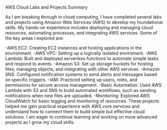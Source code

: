 AWS Cloud Labs and Projects Summary

As I am breaking through in cloud computing, I have completed several labs and projects using Amazon Web Services (AWS) to develop my foundational skills. My hands-on experience includes deploying and managing cloud resources, automating processes, and integrating AWS services. Some of the key areas I explored are:

-AWS EC2: Creating EC2 instances and hosting applications in the environment.
-AWS VPC: Setting up a logically isolated enviroment.
-AWS Lambda: Built and deployed serverless functions to automate simple tasks and respond to events.
-Amazon S3: Set up storage buckets for hosting files, managing objects, and integrating with other AWS services.
-Amazon SNS: Configured notification systems to send alerts and messages based on specific triggers.
-IAM: Practiced setting up users, roles, and permissions for secure access management.
-Basic Automation: Used AWS Lambda with S3 and SNS to build automated workflows, such as sending notifications when new files are uploaded.
-Monitoring: Explored AWS CloudWatch for basic logging and monitoring of resources.
These projects helped me gain practical experience with AWS core services and understand how to connect them to build simple but effective cloud solutions. I am eager to continue learning and working on more advanced projects as I grow my cloud skills.


